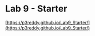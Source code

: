 # Lab 9 - Starter
[https://p3reddy.github.io/Lab9_Starter/](https://p3reddy.github.io/Lab9_Starter/)